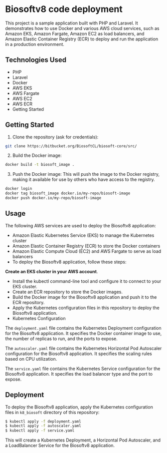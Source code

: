 # Biosoftv8 code deployment
This project is a sample application built with PHP and Laravel. It demonstrates how to use Docker and various AWS cloud services, such as Amazon EKS, Amazon Fargate, Amazon EC2 as load balancers, and Amazon Elastic Container Registry (ECR) to deploy and run the application in a production environment.


## Technologies Used
- PHP
- Laravel
- Docker
- AWS EKS
- AWS Fargate
- AWS EC2
- AWS ECR
- Getting Started

## Getting Started
1. Clone the repository (ask for credentials):
```bash 
git clone https://bitbucket.org/BiosoftCL/biosoft-core/src/
```
2. Build the Docker image:

```bash
docker build -t biosoft_image .
```

3. Push the Docker image:
This will push the image to the Docker registry, making it available for use by others who have access to the registry.
```bash
docker login
docker tag biosoft_image docker.io/my-repo/biosoft-image
docker push docker.io/my-repo/biosoft-image
```
## Usage
The following AWS services are used to deploy the Biosoftv8 application:

- Amazon Elastic Kubernetes Service (EKS) to manage the Kubernetes cluster
- Amazon Elastic Container Registry (ECR) to store the Docker containers
- Amazon Elastic Compute Cloud (EC2) and AWS Fargate to serve as load balancers
- To deploy the Biosoftv8 application, follow these steps:

**Create an EKS cluster in your AWS account**.
- Install the kubectl command-line tool and configure it to connect to your EKS cluster.
- Create an ECR repository to store the Docker images.
- Build the Docker image for the Biosoftv8 application and push it to the ECR repository.
- Apply the Kubernetes configuration files in this repository to deploy the Biosoftv8 application.
- Kubernetes Configuration

The `deployment.yaml` file contains the Kubernetes Deployment configuration for the Biosoftv8 application. It specifies the Docker container image to use, the number of replicas to run, and the ports to expose.

The `autoscaler.yaml` file contains the Kubernetes Horizontal Pod Autoscaler configuration for the Biosoftv8 application. It specifies the scaling rules based on CPU utilization.

The `service.yaml` file contains the Kubernetes Service configuration for the Biosoftv8 application. It specifies the load balancer type and the port to expose.

## Deployment

To deploy the Biosoftv8 application, apply the Kubernetes configuration files in `k8_biosoft` directory of this repository:
```bash
$ kubectl apply -f deployment.yaml
$ kubectl apply -f autoscaler.yaml
$ kubectl apply -f service.yaml
```
This will create a Kubernetes Deployment, a Horizontal Pod Autoscaler, and a LoadBalancer Service for the Biosoftv8 application.
